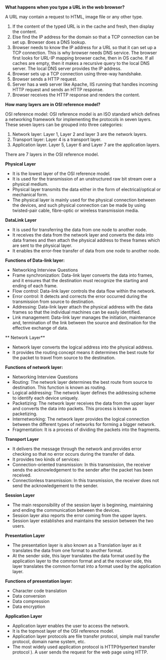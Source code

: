 **What happens when you type a URL in the web browser?**

A URL may contain a request to HTML, image file or any other type.

1. If the content of the typed URL is in the cache and fresh, then display the content.
2. Else find the IP address for the domain so that a TCP connection can be set up. Browser does a DNS lookup.
3. Browser needs to know the IP address for a URL so that it can set up a TCP connection.  This is why browser needs DNS service. The browser first looks for URL-IP mapping browser cache, then in OS cache. If all caches are empty, then it makes a recursive query to the local DNS server.   The local DNS server provides the IP address.
4. Browser sets up a TCP connection using three-way handshake.
5. Browser sends a HTTP request.
6. Server has a web server like Apache, IIS running that handles incoming HTTP request and sends an HTTP response.
7. Browser receives the HTTP response and renders the content.


**How many layers are in OSI reference model?**

OSI reference model: OSI reference model is an ISO standard which defines a networking framework for implementing the protocols in seven layers. These seven layers can be grouped into three categories:
1. Network layer: Layer 1, Layer 2 and layer 3 are the network layers.
2. Transport layer: Layer 4 is a transport layer.
3. Application layer. Layer 5, Layer 6 and Layer 7 are the application layers.

There are 7 layers in the OSI reference model.

**Physical Layer**
    
* It is the lowest layer of the OSI reference model.
* It is used for the transmission of an unstructured raw bit stream over a physical medium.
* Physical layer transmits the data either in the form of electrical/optical or mechanical form.
* The physical layer is mainly used for the physical connection between the devices, and such physical connection can be made by using twisted-pair cable, fibre-optic or wireless transmission media.

**DataLink Layer**

* It is used for transferring the data from one node to another node.
* It receives the data from the network layer and converts the data into data frames and then attach the physical address to these frames which are sent to the physical layer.
* It enables the error-free transfer of data from one node to another node.

**Functions of Data-link layer:**

* Networking Interview Questions
* Frame synchronization: Data-link layer converts the data into frames, and it ensures that the destination must recognize the starting and ending of each frame.
* Flow control: Data-link layer controls the data flow within the network.
* Error control: It detects and corrects the error occurred during the transmission from source to destination.
* Addressing: Data-link layer attach the physical address with the data frames so that the individual machines can be easily identified.
* Link management: Data-link layer manages the initiation, maintenance and, termination of the link between the source and destination for the effective exchange of data.

** Network Layer**

* Network layer converts the logical address into the physical address.
* It provides the routing concept means it determines the best route for the packet to travel from source to the destination.

**Functions of network layer:**

* Networking Interview Questions
* Routing: The network layer determines the best route from source to destination. This function is known as routing.
* Logical addressing: The network layer defines the addressing scheme to identify each device uniquely.
* Packetizing: The network layer receives the data from the upper layer and converts the data into packets. This process is known as packetizing.
* Internetworking: The network layer provides the logical connection between the different types of networks for forming a bigger network.
* Fragmentation: It is a process of dividing the packets into the fragments.

**Transport Layer**

* It delivers the message through the network and provides error checking so that no error occurs during the transfer of data.
* It provides two kinds of services:
* Connection-oriented transmission: In this transmission, the receiver sends the acknowledgement to the sender after the packet has been received.
* Connectionless transmission: In this transmission, the receiver does not send the acknowledgement to the sender.

**Session Layer**

* The main responsibility of the session layer is beginning, maintaining and ending the communication between the devices.
* Session layer also reports the error coming from the upper layers.
* Session layer establishes and maintains the session between the two users.

**Presentation Layer**

* The presentation layer is also known as a Translation layer as it translates the data from one format to another format.
* At the sender side, this layer translates the data format used by the application layer to the common format and at the receiver side, this layer translates the common format into a format used by the application layer.

**Functions of presentation layer:**
* Character code translation
* Data conversion
* Data compression
* Data encryption


**Application Layer**

* Application layer enables the user to access the network.
* It is the topmost layer of the OSI reference model.
* Application layer protocols are file transfer protocol, simple mail transfer protocol, domain name system, etc.
* The most widely used application protocol is HTTP(Hypertext transfer protocol ). A user sends the request for the web page using HTTP.
